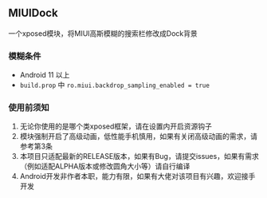 ## MIUIDock
一个xposed模块，将MIUI高斯模糊的搜索栏修改成Dock背景

### 模糊条件
+ Android 11 以上
+ `build.prop` 中 `ro.miui.backdrop_sampling_enabled = true`

### 使用前须知
1. 无论你使用的是哪个类xposed框架，请在设置内开启资源钩子
2. 模块强制开启了高级动画，低性能手机慎用，如果有关闭高级动画的需求，请参考第3条
3. 本项目只适配最新的RELEASE版本，如果有Bug，请提交issues，如果有需求（例如适配ALPHA版本或修改圆角大小等）请自行编译
4. Android开发非作者本职，能力有限，如果有大佬对该项目有兴趣，欢迎接手开发